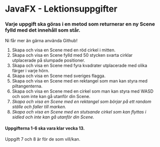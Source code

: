 # JavaFX - Lektionsuppgifter

### Varje uppgift ska göras i en metod som returnerar en ny Scene fylld med det innehåll som står.
Ni får mer än gärna använda Github!

1. Skapa och visa en Scene med en röd cirkel i mitten.
2. Skapa och visa en Scene fylld med 50 stycken svarta cirklar utplacerade på slumpade positioner.
3. Skapa och visa en Scene med fyra kvadrater utplacerade med olika färger i varje hörn.
4. Skapa och visa en Scene med sveriges flagga.
5. Skapa och visa en Scene med en rektangel som man kan styra med piltangenterna.
6. Skapa och visa en Scene med en cirkel som man kan styra med WASD och som inte kan gå utanför din Scene.
7. *Skapa och visa en Scene med en rektangel som börjar på ett random ställe och faller till marken.*
8. *Skapa och visa en Scene med en stutsande cirkel som kan flyttas i sidled och inte kan gå utanför din Scene.*

#### Uppgifterna 1-6 ska vara klar vecka 13. 
Uppgift 7 och 8 är för de som vill/kan.
